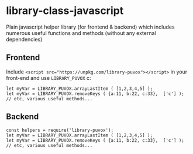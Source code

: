 # library-class-javascript
Plain javascript helper library (for frontend & backend) which includes numerous useful functions and methods (without any external dependencies)

## Frontend
Include `<script src="https://unpkg.com/library-puvox"></script>` in your front-end and use `LIBRARY_PUVOX` c:
```
let myVar = LIBRARY_PUVOX.arrayLastItem ( [1,2,3,4,5] );
let myVar = LIBRARY_PUVOX.removeKeys ( {a:11, b:22, c:33},  ['c'] );
// etc, various useful methods...
```

## Backend
```
const helpers = require('library-puvox');
let myVar = LIBRARY_PUVOX.arrayLastItem ( [1,2,3,4,5] );
let myVar = LIBRARY_PUVOX.removeKeys ( {a:11, b:22, c:33},  ['c'] );
// etc, various useful methods...
```